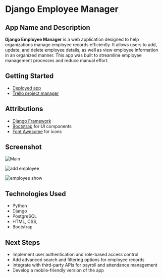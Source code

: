 # Django Employee Manager


## App Name and Description
**Django Employee Manager** is a web application designed to help organizations manage employee records efficiently. It allows users to add, update, and delete employee details, as well as view employee information in an organized manner. This app was built to streamline employee management processes and reduce manual effort.

## Getting Started



- [Deployed app](https://employees-manager-8a08a64dc431.herokuapp.com/)
- [Trello project manager](https://trello.com/b/2Sc9VHjG/project-4-employees)

## Attributions
- [Django Framework](https://employe-manager-997de00a158c.herokuapp.com/)
- [Bootstrap](https://getbootstrap.com/) for UI components
- [Font Awesome](https://fontawesome.com/) for icons

## Screenshot
![Main](https://github.com/user-attachments/assets/2e8efb59-a9ae-436b-9966-03e36f66633d)

![add employee](https://github.com/user-attachments/assets/fa2b28b8-431b-4163-b4b6-6a90c550cf1e)

![employee show](https://github.com/user-attachments/assets/cf5b6828-9d8b-4c00-a72a-cfcdce8092ce)



## Technologies Used
- Python
- Django
- PostgreSQL
- HTML, CSS,
- Bootstrap

## Next Steps
- Implement user authentication and role-based access control
- Add advanced search and filtering options for employee records
- Integrate with third-party APIs for payroll and attendance management
- Develop a mobile-friendly version of the app  
